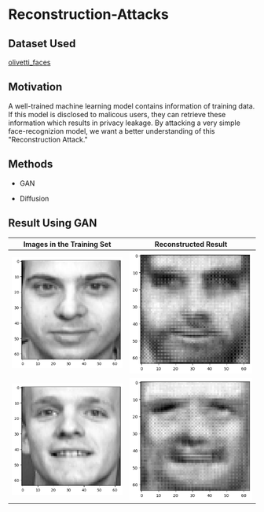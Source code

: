 # Reconstruction-Attacks

## Dataset Used
[olivetti_faces](https://www.kaggle.com/code/serkanpeldek/face-recognition-on-olivetti-dataset)

## Motivation
A well-trained machine learning model contains information of training data. If this model is disclosed to malicous users, they can retrieve these information which results in privacy leakage. By attacking a very simple face-recognizion model, we want a better understanding of this "Reconstruction Attack." 

## Methods

* GAN

* Diffusion

## Result Using GAN
Images in the Training Set             |  Reconstructed Result
:-------------------------:|:-------------------------:
![](https://github.com/jiz322/Reconstruction-Attacks/blob/main/examples/exmaple_real_image.png) |  ![](https://github.com/jiz322/Reconstruction-Attacks/blob/main/examples/exmaple_result_gan.png)
![](https://github.com/jiz322/Reconstruction-Attacks/blob/main/examples/exmaple2_real_image.png) |  ![](https://github.com/jiz322/Reconstruction-Attacks/blob/main/examples/exmaple2_result_gan.png)

